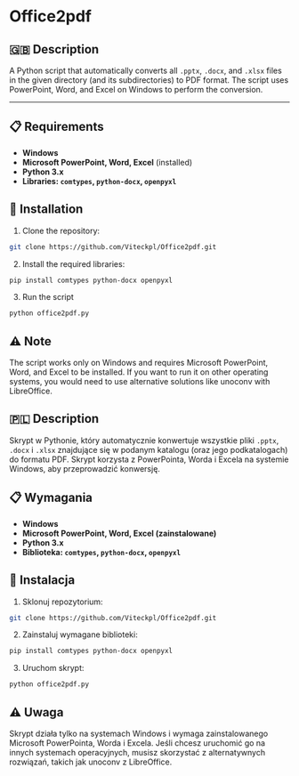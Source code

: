# Office2pdf

## 🇬🇧 Description

A Python script that automatically converts all `.pptx`, `.docx`, and `.xlsx` files in the given directory (and its subdirectories) to PDF format. The script uses PowerPoint, Word, and Excel on Windows to perform the conversion.

---

## 📋 Requirements

- **Windows**
- **Microsoft PowerPoint, Word, Excel** (installed)
- **Python 3.x**
- **Libraries: `comtypes`, `python-docx`, `openpyxl`**

## 🔧 Installation

1. Clone the repository:

```bash
git clone https://github.com/Viteckpl/Office2pdf.git
```

2. Install the required libraries:

```bash
pip install comtypes python-docx openpyxl
```

3. Run the script

```bash
python office2pdf.py
```

## ⚠️ Note

The script works only on Windows and requires Microsoft PowerPoint, Word, and Excel to be installed. If you want to run it on other operating systems, you would need to use alternative solutions like unoconv with LibreOffice.

## 🇵🇱 Description

Skrypt w Pythonie, który automatycznie konwertuje wszystkie pliki `.pptx`, `.docx` i `.xlsx` znajdujące się w podanym katalogu (oraz jego podkatalogach) do formatu PDF. Skrypt korzysta z PowerPointa, Worda i Excela na systemie Windows, aby przeprowadzić konwersję.

## 📋 Wymagania
- **Windows**
- **Microsoft PowerPoint, Word, Excel (zainstalowane)**
- **Python 3.x**
- **Biblioteka: `comtypes`, `python-docx`, `openpyxl`**

## 🔧 Instalacja
1. Sklonuj repozytorium:

```bash
git clone https://github.com/Viteckpl/Office2pdf.git
```

2. Zainstaluj wymagane biblioteki:

```bash
pip install comtypes python-docx openpyxl
```

3. Uruchom skrypt:

```bash
python office2pdf.py
```

## ⚠️ Uwaga
Skrypt działa tylko na systemach Windows i wymaga zainstalowanego Microsoft PowerPointa, Worda i Excela. Jeśli chcesz uruchomić go na innych systemach operacyjnych, musisz skorzystać z alternatywnych rozwiązań, takich jak unoconv z LibreOffice.